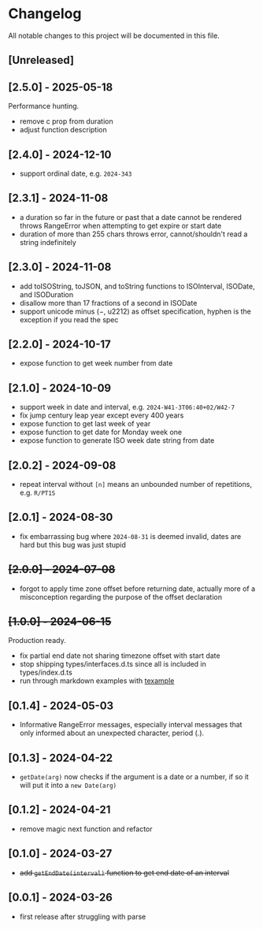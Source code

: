 # Changelog

All notable changes to this project will be documented in this file.

## [Unreleased]

## [2.5.0] - 2025-05-18

Performance hunting.

- remove c prop from duration
- adjust function description

## [2.4.0] - 2024-12-10

- support ordinal date, e.g. `2024-343`

## [2.3.1] - 2024-11-08

- a duration so far in the future or past that a date cannot be rendered throws RangeError when attempting to get expire or start date
- duration of more than 255 chars throws error, cannot/shouldn't read a string indefinitely

## [2.3.0] - 2024-11-08

- add toISOString, toJSON, and toString functions to ISOInterval, ISODate, and ISODuration
- disallow more than 17 fractions of a second in ISODate
- support unicode minus (−, u2212) as offset specification, hyphen is the exception if you read the spec

## [2.2.0] - 2024-10-17

- expose function to get week number from date

## [2.1.0] - 2024-10-09

- support week in date and interval, e.g. `2024-W41-3T06:40+02/W42-7`
- fix jump century leap year except every 400 years
- expose function to get last week of year
- expose function to get date for Monday week one
- expose function to generate ISO week date string from date

## [2.0.2] - 2024-09-08

- repeat interval without `[n]` means an unbounded number of repetitions, e.g. `R/PT1S`

## [2.0.1] - 2024-08-30

- fix embarrassing bug where `2024-08-31` is deemed invalid, dates are hard but this bug was just stupid

## ~~[2.0.0] - 2024-07-08~~

- forgot to apply time zone offset before returning date, actually more of a misconception regarding the purpose of the offset declaration

## ~~[1.0.0] - 2024-06-15~~

Production ready.

- fix partial end date not sharing timezone offset with start date
- stop shipping types/interfaces.d.ts since all is included in types/index.d.ts
- run through markdown examples with [texample](https://www.npmjs.com/package/texample)

## [0.1.4] - 2024-05-03

- Informative RangeError messages, especially interval messages that only informed about an unexpected character, period (.).

## [0.1.3] - 2024-04-22

- `getDate(arg)` now checks if the argument is a date or a number, if so it will put it into a `new Date(arg)`

## [0.1.2] - 2024-04-21

- remove magic next function and refactor

## [0.1.0] - 2024-03-27

- ~~add `getEndDate(interval)` function to get end date of an interval~~

## [0.0.1] - 2024-03-26

- first release after struggling with parse
